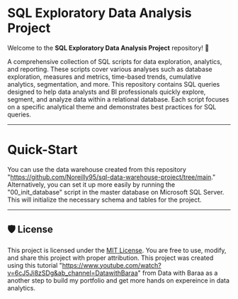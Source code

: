 # SQL Exploratory Data Analysis Project
Welcome to the **SQL Exploratory Data Analysis Project** repository! 🚀 

A comprehensive collection of SQL scripts for data exploration, analytics, and reporting. These scripts cover various analyses such as database exploration, measures and metrics, time-based trends, cumulative analytics, segmentation, and more. This repository contains SQL queries designed to help data analysts and BI professionals quickly explore, segment, and analyze data within a relational database. Each script focuses on a specific analytical theme and demonstrates best practices for SQL queries.

---

# Quick-Start
You can use the data warehouse created from this repository "https://github.com/Noreilly95/sql-data-warehouse-project/tree/main." Alternatively, you can set it up more easily by running the "00_init_database" script in the master database on Microsoft SQL Server. This will initialize the necessary schema and tables for the project.

---

## 🛡️ License

This project is licensed under the [MIT License](LICENSE). You are free to use, modify, and share this project with proper attribution. This project was created using this tutorial "https://www.youtube.com/watch?v=6cJ5Ji8zSDg&ab_channel=DatawithBaraa" from Data with Baraa as a another step to build my portfolio and get more hands on expereince in data analytics.
